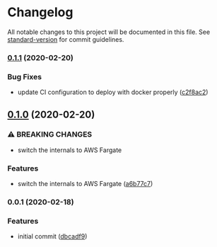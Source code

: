 # Changelog

All notable changes to this project will be documented in this file. See [standard-version](https://github.com/conventional-changelog/standard-version) for commit guidelines.

### [0.1.1](https://github.com/sammarks/cloudformation-webm-mp4/compare/v0.1.0...v0.1.1) (2020-02-20)


### Bug Fixes

* update CI configuration to deploy with docker properly ([c2f8ac2](https://github.com/sammarks/cloudformation-webm-mp4/commit/c2f8ac204af65651ca20df5a3b1bb6d16275d528))

## [0.1.0](https://github.com/sammarks/cloudformation-webm-mp4/compare/v0.0.1...v0.1.0) (2020-02-20)


### ⚠ BREAKING CHANGES

* switch the internals to AWS Fargate

### Features

* switch the internals to AWS Fargate ([a6b77c7](https://github.com/sammarks/cloudformation-webm-mp4/commit/a6b77c732d2a079627b03453199ed173d4849c5e))

### 0.0.1 (2020-02-18)


### Features

* initial commit ([dbcadf9](https://github.com/sammarks/cloudformation-webm-mp4/commit/dbcadf9a18e9392e0af40d3083c714e340572db9))

